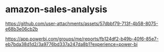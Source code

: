 # amazon-sales-analysis




https://github.com/user-attachments/assets/57dbbf79-713f-4b58-8075-e68b3e06cb2b


https://app.powerbi.com/groups/me/reports/fb124df2-b49b-40f6-85e7-eb7bda38d1d2/3a9776bd337a247da8b1?experience=power-bi
